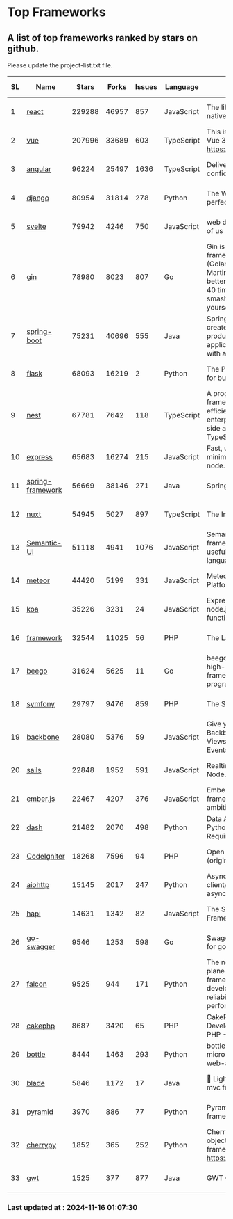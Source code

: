 # Top Frameworks
## A list of top frameworks ranked by stars on github.  
Please update the project-list.txt file.

| SL| Name  | Stars| Forks| Issues | Language | Description | Last Commit |
| --| ------| -----| ---- | ------ | -------- | ----------- | ----------- |
| 1 | [react](https://github.com/facebook/react) | 229288 | 46957 | 857 | JavaScript | The library for web and native user interfaces. | 2024-11-15 22:52:24 |
| 2 | [vue](https://github.com/vuejs/vue) | 207996 | 33689 | 603 | TypeScript | This is the repo for Vue 2. For Vue 3, go to https://github.com/vuejs/core | 2024-10-10 07:24:14 |
| 3 | [angular](https://github.com/angular/angular) | 96224 | 25497 | 1636 | TypeScript | Deliver web apps with confidence 🚀 | 2024-11-15 22:36:39 |
| 4 | [django](https://github.com/django/django) | 80954 | 31814 | 278 | Python | The Web framework for perfectionists with deadlines. | 2024-11-15 12:53:13 |
| 5 | [svelte](https://github.com/sveltejs/svelte) | 79942 | 4246 | 750 | JavaScript | web development for the rest of us | 2024-11-16 00:07:08 |
| 6 | [gin](https://github.com/gin-gonic/gin) | 78980 | 8023 | 807 | Go | Gin is a HTTP web framework written in Go (Golang). It features a Martini-like API with much better performance -- up to 40 times faster. If you need smashing performance, get yourself some Gin. | 2024-11-15 15:54:06 |
| 7 | [spring-boot](https://github.com/spring-projects/spring-boot) | 75231 | 40696 | 555 | Java | Spring Boot helps you to create Spring-powered, production-grade applications and services with absolute minimum fuss. | 2024-11-16 01:03:25 |
| 8 | [flask](https://github.com/pallets/flask) | 68093 | 16219 | 2 | Python | The Python micro framework for building web applications. | 2024-11-13 18:27:38 |
| 9 | [nest](https://github.com/nestjs/nest) | 67781 | 7642 | 118 | TypeScript | A progressive Node.js framework for building efficient, scalable, and enterprise-grade server-side applications with TypeScript/JavaScript 🚀 | 2024-11-15 14:29:41 |
| 10 | [express](https://github.com/expressjs/express) | 65683 | 16274 | 215 | JavaScript | Fast, unopinionated, minimalist web framework for node. | 2024-11-15 16:23:42 |
| 11 | [spring-framework](https://github.com/spring-projects/spring-framework) | 56669 | 38146 | 271 | Java | Spring Framework | 2024-11-15 15:06:43 |
| 12 | [nuxt](https://github.com/nuxt/nuxt) | 54945 | 5027 | 897 | TypeScript | The Intuitive Vue Framework. | 2024-11-15 21:40:53 |
| 13 | [Semantic-UI](https://github.com/Semantic-Org/Semantic-UI) | 51118 | 4941 | 1076 | JavaScript | Semantic is a UI component framework based around useful principles from natural language. | 2023-01-11 17:05:32 |
| 14 | [meteor](https://github.com/meteor/meteor) | 44420 | 5199 | 331 | JavaScript | Meteor, the JavaScript App Platform | 2024-10-28 12:42:24 |
| 15 | [koa](https://github.com/koajs/koa) | 35226 | 3231 | 24 | JavaScript | Expressive middleware for node.js using ES2017 async functions | 2024-11-04 05:08:13 |
| 16 | [framework](https://github.com/laravel/framework) | 32544 | 11025 | 56 | PHP | The Laravel Framework. | 2024-11-15 17:06:12 |
| 17 | [beego](https://github.com/beego/beego) | 31624 | 5625 | 11 | Go | beego is an open-source, high-performance web framework for the Go programming language. | 2024-10-31 12:44:58 |
| 18 | [symfony](https://github.com/symfony/symfony) | 29797 | 9476 | 859 | PHP | The Symfony PHP framework | 2024-11-15 10:23:18 |
| 19 | [backbone](https://github.com/jashkenas/backbone) | 28080 | 5376 | 59 | JavaScript | Give your JS App some Backbone with Models, Views, Collections, and Events | 2024-09-02 12:55:04 |
| 20 | [sails](https://github.com/balderdashy/sails) | 22848 | 1952 | 591 | JavaScript | Realtime MVC Framework for Node.js | 2024-11-08 16:04:38 |
| 21 | [ember.js](https://github.com/emberjs/ember.js) | 22467 | 4207 | 376 | JavaScript | Ember.js - A JavaScript framework for creating ambitious web applications | 2024-11-15 15:45:03 |
| 22 | [dash](https://github.com/plotly/dash) | 21482 | 2070 | 498 | Python | Data Apps & Dashboards for Python. No JavaScript Required. | 2024-11-04 20:26:22 |
| 23 | [CodeIgniter](https://github.com/bcit-ci/CodeIgniter) | 18268 | 7596 | 94 | PHP | Open Source PHP Framework (originally from EllisLab) | 2024-03-20 03:51:42 |
| 24 | [aiohttp](https://github.com/aio-libs/aiohttp) | 15145 | 2017 | 247 | Python | Asynchronous HTTP client/server framework for asyncio and Python | 2024-11-15 20:17:41 |
| 25 | [hapi](https://github.com/hapijs/hapi) | 14631 | 1342 | 82 | JavaScript | The Simple, Secure Framework Developers Trust | 2024-10-24 22:10:55 |
| 26 | [go-swagger](https://github.com/go-swagger/go-swagger) | 9546 | 1253 | 598 | Go | Swagger 2.0 implementation for go | 2024-11-07 04:05:23 |
| 27 | [falcon](https://github.com/falconry/falcon) | 9525 | 944 | 171 | Python | The no-magic web data plane API and microservices framework for Python developers, with a focus on reliability, correctness, and performance at scale. | 2024-11-11 07:43:02 |
| 28 | [cakephp](https://github.com/cakephp/cakephp) | 8687 | 3420 | 65 | PHP | CakePHP: The Rapid Development Framework for PHP - Official Repository | 2024-11-15 03:36:45 |
| 29 | [bottle](https://github.com/bottlepy/bottle) | 8444 | 1463 | 293 | Python | bottle.py is a fast and simple micro-framework for python web-applications. | 2024-10-28 21:37:28 |
| 30 | [blade](https://github.com/lets-blade/blade) | 5846 | 1172 | 17 | Java | :rocket: Lightning fast and elegant mvc framework for Java8 | 2024-06-17 01:05:35 |
| 31 | [pyramid](https://github.com/Pylons/pyramid) | 3970 | 886 | 77 | Python | Pyramid - A Python web framework | 2024-06-10 16:09:42 |
| 32 | [cherrypy](https://github.com/cherrypy/cherrypy) | 1852 | 365 | 252 | Python | CherryPy is a pythonic, object-oriented HTTP framework.      https://cherrypy.dev | 2024-10-31 00:00:39 |
| 33 | [gwt](https://github.com/gwtproject/gwt) | 1525 | 377 | 877 | Java | GWT Open Source Project | 2024-11-07 15:22:31 |

### Last updated at : 2024-11-16 01:07:30
